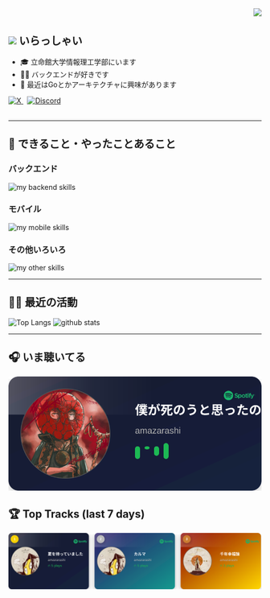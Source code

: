 <!-- 1. GitHub usernameを変更 -->
<div align="right">
  <img src="https://komarev.com/ghpvc/?username=username" />
</div>

<!-- 2. プロフィールや連絡先を変更 -->
## <img src="https://media.giphy.com/media/hvRJCLFzcasrR4ia7z/giphy.gif" width="28"> いらっしゃい
- 🎓 立命館大学情報理工学部にいます
- 🧑‍💻 バックエンドが好きです
- 🌱 最近はGoとかアーキテクチャに興味があります  
<div>
  <a href="https://x.com/wotagei_umiyuri">
    <img src="https://cdn.jsdelivr.net/npm/simple-icons@v9/icons/x.svg" alt="X" width="22" />
  </a>
  &nbsp;
  <a href="https://discord.com/users/810790329217056768">
    <img src="https://cdn.jsdelivr.net/npm/simple-icons@v9/icons/discord.svg" alt="Discord" width="22" />
  </a>
</div>
<br>

---

<!-- 3. 好きな技術スタックに変更 -->
<!-- ライトモート：theme=light, ダークモート：theme=dark -->
<!-- アイコンの選択肢一覧：https://arc.net/l/quote/zizyykfh -->
## 🌱 できること・やったことあること
### バックエンド
<img alt="my backend skills" src="https://skillicons.dev/icons?theme=dark&perline=7&i=python,fastapi,go,c,cs" />

### モバイル
<img alt="my mobile skills" src="https://skillicons.dev/icons?theme=dark&perline=7&i=flutter" />

### その他いろいろ
<img alt="my other skills" src="https://skillicons.dev/icons?theme=dark&perline=7&i=unity,postgresql,mysql,supabase,docker,gcp" />
<br>

---

<!-- 4. GitHub usernameを変更, 2箇所 -->
## 🏃‍♀️ 最近の活動
<div align="left"> 
  <img alt="Top Langs" height="150px" src="https://github-readme-stats.vercel.app/api?username=umiyuri777&theme=vue-dark&layout=compact&show_icons=true" />
  <img alt="github stats" height="150px" src="https://github-readme-stats.vercel.app/api/top-langs/?username=umiyuri777&theme=vue-dark&layout=compact" />
</div>

---

<!-- SPOTIFY_ACTIVITY_START -->
## 🎧 いま聴いてる

[![Latest Track](SVG/latest_track.svg)](https://open.spotify.com/track/4WRaCauG3uwutLUL1gGi1B)

## 🏆 Top Tracks (last 7 days)

[![Track Ranking](SVG/track_ranking.svg)](https://open.spotify.com/track/78dMs7M0ETbtyqvJhGchEz)
<!-- SPOTIFY_ACTIVITY_END -->
